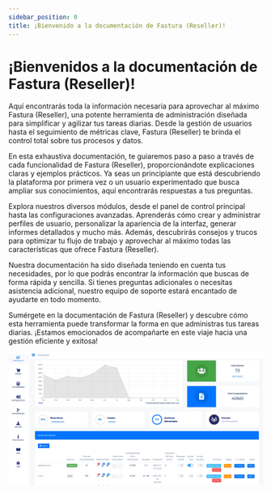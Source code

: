 ```yaml
---
sidebar_position: 0
title: ¡Bienvenido a la documentación de Fastura (Reseller)!
---
```


# ¡Bienvenidos a la documentación de Fastura (Reseller)!

Aquí encontrarás toda la información necesaria para aprovechar al máximo Fastura (Reseller), una potente herramienta de administración diseñada para simplificar y agilizar tus tareas diarias. Desde la gestión de usuarios hasta el seguimiento de métricas clave, Fastura (Reseller) te brinda el control total sobre tus procesos y datos.

En esta exhaustiva documentación, te guiaremos paso a paso a través de cada funcionalidad de Fastura (Reseller), proporcionándote explicaciones claras y ejemplos prácticos. Ya seas un principiante que está descubriendo la plataforma por primera vez o un usuario experimentado que busca ampliar sus conocimientos, aquí encontrarás respuestas a tus preguntas.

Explora nuestros diversos módulos, desde el panel de control principal hasta las configuraciones avanzadas. Aprenderás cómo crear y administrar perfiles de usuario, personalizar la apariencia de la interfaz, generar informes detallados y mucho más. Además, descubrirás consejos y trucos para optimizar tu flujo de trabajo y aprovechar al máximo todas las características que ofrece Fastura (Reseller).

Nuestra documentación ha sido diseñada teniendo en cuenta tus necesidades, por lo que podrás encontrar la información que buscas de forma rápida y sencilla. Si tienes preguntas adicionales o necesitas asistencia adicional, nuestro equipo de soporte estará encantado de ayudarte en todo momento.

Sumérgete en la documentación de Fastura (Reseller) y descubre cómo esta herramienta puede transformar la forma en que administras tus tareas diarias. ¡Estamos emocionados de acompañarte en este viaje hacia una gestión eficiente y exitosa!

![Alt text](administrador/img/dashboard-fastura-ac4c8529.webp)

